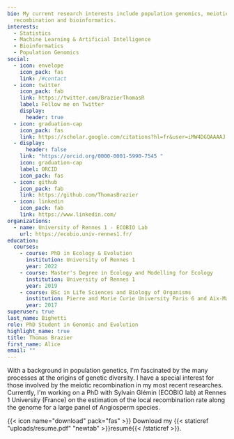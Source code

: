 ```yaml
---
bio: My current research interests include population genomics, meiotic
  recombination and bioinformatics.
interests:
  - Statistics
  - Machine Learning & Artificial Intelligence
  - Bioinformatics
  - Population Genomics
social:
  - icon: envelope
    icon_pack: fas
    link: /#contact
  - icon: twitter
    icon_pack: fab
    link: https://twitter.com/BrazierThomasR
    label: Follow me on Twitter
    display:
      header: true
  - icon: graduation-cap
    icon_pack: fas
    link: https://scholar.google.com/citations?hl=fr&user=iMW4DGQAAAAJ
  - display:
      header: false
    link: "https://orcid.org/0000-0001-5990-7545 "
    icon: graduation-cap
    label: ORCID
    icon_pack: fas
  - icon: github
    icon_pack: fab
    link: https://github.com/ThomasBrazier
  - icon: linkedin
    icon_pack: fab
    link: https://www.linkedin.com/
organizations:
  - name: University of Rennes 1 - ECOBIO Lab
    url: https://ecobio.univ-rennes1.fr/
education:
  courses:
    - course: PhD in Ecology & Evolution
      institution: University of Rennes 1
      year: 2022
    - course: Master's Degree in Ecology and Modelling for Ecology
      institution: University of Rennes 1
      year: 2019
    - course: BSc in Life Sciences and Biology of Organisms
      institution: Pierre and Marie Curie University Paris 6 and Aix-Marseille University
      year: 2017
superuser: true
last_name: Bighetti
role: PhD Student in Genomic and Evolution
highlight_name: true
title: Thomas Brazier
first_name: Alice
email: ""
---
```

With a background in population genetics, I'm fascinated by the many processes at the origins of genetic diversity. I have a special interest for those involved by the meiotic recombination in my most recent researches. Currently, I'm working on a PhD with Sylvain Glémin (ECOBIO lab) at Rennes 1 University (France) on the estimation of the local recombination rate along the genome for a large panel of Angiosperm species.

{{< icon name="download" pack="fas" >}} Download my {{< staticref "uploads/resume.pdf" "newtab" >}}resumé{{< /staticref >}}.